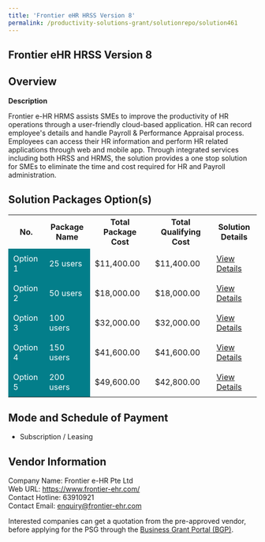 ```yaml
---
title: 'Frontier eHR HRSS Version 8'
permalink: /productivity-solutions-grant/solutionrepo/solution461
---
```


## Frontier eHR HRSS Version 8

## Overview

**Description**

Frontier e-HR HRMS assists SMEs to improve the productivity of HR operations through a user-friendly cloud-based application. HR can record employee's details and handle Payroll & Performance Appraisal process. Employees can access their HR information and perform HR related applications through web and mobile app. Through integrated services including both HRSS and HRMS, the solution provides a one stop solution for SMEs to eliminate the time and cost required for HR and Payroll administration.

## Solution Packages Option(s)

<table>
<tr>
<th><b>No.</b></th>
<th><b>Package Name</b></th>
<th><b>Total Package Cost</b></th>
<th><b>Total Qualifying Cost</b></th>
<th><b>Solution Details</b></th>
</tr>
<tr>
<td style='padding: 10px; background-color: #037E8A; color: #FFFFFF;'>Option 1</td>
<td style='padding: 10px; background-color: #037E8A; color: #FFFFFF;'>25 users</td>
<td style='padding: 10px;'>$11,400.00</td>
<td style='padding: 10px;'>$11,400.00</td>
<td style='padding: 10px;'><a href='/images/psg/Frontier_eHR_HRSS_Desensitised_Annex_3_Part_1.pdf' target='_blank'>View Details</a></td>
</tr>
<tr>
<td style='padding: 10px; background-color: #037E8A; color: #FFFFFF;'>Option 2</td>
<td style='padding: 10px; background-color: #037E8A; color: #FFFFFF;'>50 users</td>
<td style='padding: 10px;'>$18,000.00</td>
<td style='padding: 10px;'>$18,000.00</td>
<td style='padding: 10px;'><a href='/images/psg/Frontier_eHR_HRSS_Desensitised_Annex_3_Part_2.pdf' target='_blank'>View Details</a></td>
</tr>
<tr>
<td style='padding: 10px; background-color: #037E8A; color: #FFFFFF;'>Option 3</td>
<td style='padding: 10px; background-color: #037E8A; color: #FFFFFF;'>100 users</td>
<td style='padding: 10px;'>$32,000.00</td>
<td style='padding: 10px;'>$32,000.00</td>
<td style='padding: 10px;'><a href='/images/psg/Frontier_eHR_HRSS_Desensitised_Annex_3_Part_3.pdf' target='_blank'>View Details</a></td>
</tr>
<tr>
<td style='padding: 10px; background-color: #037E8A; color: #FFFFFF;'>Option 4</td>
<td style='padding: 10px; background-color: #037E8A; color: #FFFFFF;'>150 users</td>
<td style='padding: 10px;'>$41,600.00</td>
<td style='padding: 10px;'>$41,600.00</td>
<td style='padding: 10px;'><a href='/images/psg/Frontier_eHR_HRSS_Desensitised_Annex_3_Part_4.pdf' target='_blank'>View Details</a></td>
</tr>
<tr>
<td style='padding: 10px; background-color: #037E8A; color: #FFFFFF;'>Option 5</td>
<td style='padding: 10px; background-color: #037E8A; color: #FFFFFF;'>200 users</td>
<td style='padding: 10px;'>$49,600.00</td>
<td style='padding: 10px;'>$42,800.00</td>
<td style='padding: 10px;'><a href='/images/psg/Frontier_eHR_HRSS_Desensitised_Annex_3_Part_5.pdf' target='_blank'>View Details</a></td>
</tr>
</table>

## Mode and Schedule of Payment

 - Subscription / Leasing

## Vendor Information

 Company Name: Frontier e-HR Pte Ltd <br>Web URL: https://www.frontier-ehr.com/ <br>Contact Hotline: 63910921 <br>Contact Email: enquiry@frontier-ehr.com <br>

Interested companies can get a quotation from the pre-approved vendor, before applying for the PSG through the <a href='https://www.businessgrants.gov.sg/' target='_blank' rel='noopener'>Business Grant Portal (BGP)</a>.

<script src="/jquery/resize-tables.js"></script>
